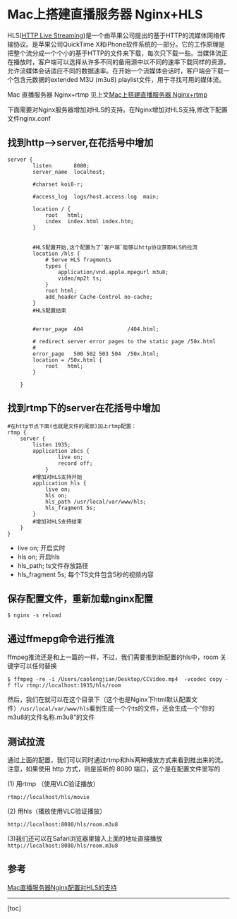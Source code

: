 # Mac上搭建直播服务器 Nginx+HLS
HLS([HTTP Live Streaming](https://zh.wikipedia.org/wiki/HTTP_Live_Streaming))是一个由苹果公司提出的基于HTTP的流媒体网络传输协议。是苹果公司QuickTime X和iPhone软件系统的一部分。它的工作原理是把整个流分成一个个小的基于HTTP的文件来下载，每次只下载一些。当媒体流正在播放时，客户端可以选择从许多不同的备用源中以不同的速率下载同样的资源，允许流媒体会话适应不同的数据速率。在开始一个流媒体会话时，客户端会下载一个包含元数据的extended M3U (m3u8) playlist文件，用于寻找可用的媒体流。

Mac 直播服务器 Nginx+rtmp 见上文[Mac上搭建直播服务器 Nginx+rtmp](https://www.jianshu.com/p/cf74a34af15d)

下面需要对Nginx服务器增加对HLS的支持。在Nginx增加对HLS支持,修改下配置文件nginx.conf

## 找到http-->server,在花括号中增加


```
server {
        listen       8080;
        server_name  localhost;

        #charset koi8-r;

        #access_log  logs/host.access.log  main;

        location / {
            root   html;
            index  index.html index.htm;
        }


        #HLS配置开始,这个配置为了`客户端`能够以http协议获取HLS的拉流
        location /hls {
            # Serve HLS fragments
            types {
                application/vnd.apple.mpegurl m3u8;
                video/mp2t ts;
            }
            root html;
            add_header Cache-Control no-cache;
        }
        #HLS配置结束


        #error_page  404              /404.html;

        # redirect server error pages to the static page /50x.html
        #
        error_page   500 502 503 504  /50x.html;
        location = /50x.html {
            root   html;
        }

    }
```


## 找到rtmp下的server在花括号中增加

```
#在http节点下面(也就是文件的尾部)加上rtmp配置：
rtmp {
    server {
        listen 1935;
        application zbcs {
                live on;
                record off;
            }
        #增加对HLS支持开始
        application hls {
            live on;
            hls on;
            hls_path /usr/local/var/www/hls;
            hls_fragment 5s; 
        }
        #增加对HLS支持结束
    }
}
```

* live on; 开启实时
* hls on; 开启hls
* hls_path; ts文件存放路径
* hls_fragment 5s; 每个TS文件包含5秒的视频内容


## 保存配置文件，重新加载nginx配置

```
$ nginx -s reload
```

## 通过ffmepg命令进行推流

ffmpeg推流还是和上一篇的一样，不过，我们需要推到新配置的hls中，room 关键字可以任何替换

```
$ ffmpeg -re -i /Users/caolongjian/Desktop/CCVideo.mp4  -vcodec copy -f flv rtmp://localhost:1935/hls/room
```

然后，我们在就可以在这个目录下（这个也是Nginx下html默认配置文件）`/usr/local/var/www/hls`看到生成一个个ts的文件，还会生成一个”你的m3u8的文件名称.m3u8“的文件


## 测试拉流

通过上面的配置，我们可以同时通过rtmp和hls两种播放方式来看到推出来的流。注意，如果使用 http 方式，则是监听的 8080 端口，这个是在配置文件里写的

(1) 用rtmp （使用VLC验证播放）

```
rtmp://localhost/hls/movie
```

(2) 用hls（播放使用VLC验证播放）

```
http://localhost:8080/hls/room.m3u8
```

(3)我们还可以在Safari浏览器里输入上面的地址直接播放`http://localhost:8080/hls/room.m3u8`



## 参考

[Mac直播服务器Nginx配置对HLS的支持](http://www.cnblogs.com/jys509/p/5653720.html)


------
[toc]

